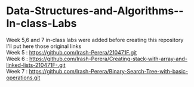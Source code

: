 # Data-Structures-and-Algorithms--In-class-Labs      
Week 5,6 and 7 in-class labs were added before creating this repository        
I'll put here those original links        
Week 5 : https://github.com/Irash-Perera/210471F.git        
Week 6 : https://github.com/Irash-Perera/Creating-stack-with-array-and-linked-lists-210471F-.git         
Week 7 : https://github.com/Irash-Perera/Binary-Search-Tree-with-basic-operations.git
